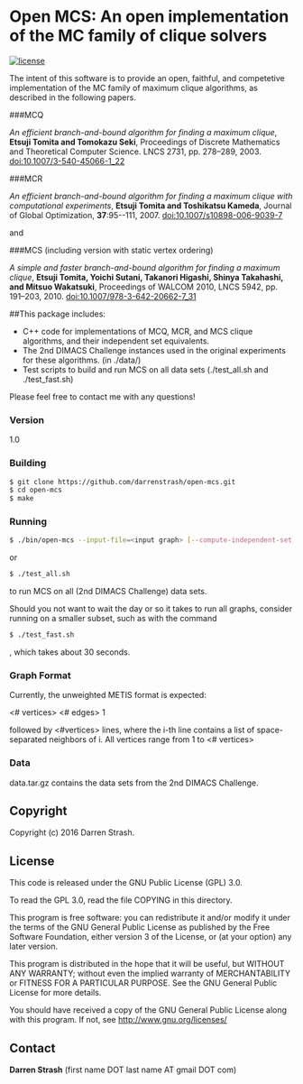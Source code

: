 # **Open MCS**: An open implementation of the MC family of clique solvers 

[![license](https://img.shields.io/badge/license-GPL%20v3.0-blue.svg)](http://www.gnu.org/licenses/)

The intent of this software is to provide an open, faithful, and competetive implementation of the
MC family of maximum clique algorithms, as described in the following papers.

###MCQ

*An efficient branch-and-bound algorithm for finding a maximum clique*,
**Etsuji Tomita and Tomokazu Seki**,
Proceedings of Discrete Mathematics and Theoretical Computer Science. LNCS 2731, pp. 278–289, 2003.
[doi:10.1007/3-540-45066-1_22](https://doi.org/10.1007/3-540-45066-1_22)

###MCR

*An efficient branch-and-bound algorithm for finding a maximum clique with computational experiments*,
**Etsuji Tomita and Toshikatsu Kameda**,
Journal of Global Optimization, **37**:95--111, 2007.
[doi:10.1007/s10898-006-9039-7](https://doi.org/10.1007/s10898-006-9039-7)

and

###MCS (including version with static vertex ordering)

*A simple and faster branch-and-bound algorithm for finding a maximum clique*,
**Etsuji Tomita, Yoichi Sutani, Takanori Higashi, Shinya Takahashi, and Mitsuo Wakatsuki**,
Proceedings of WALCOM 2010, LNCS 5942, pp. 191–203, 2010.
[doi:10.1007/978-3-642-20662-7_31](https://doi.org/10.1007/978-3-642-20662-7_31)

##This package includes:

 - C++ code for implementations of MCQ, MCR, and MCS clique algorithms, and their independent set equivalents.
 - The 2nd DIMACS Challenge instances used in the original experiments for these algorithms. (in ./data/)
 - Test scripts to build and run MCS on all data sets (./test_all.sh and ./test_fast.sh)

Please feel free to contact me with any questions!

### Version
1.0

### Building

```sh
$ git clone https://github.com/darrenstrash/open-mcs.git
$ cd open-mcs
$ make
```

### Running
```sh
$ ./bin/open-mcs --input-file=<input graph> [--compute-independent-set] --algorithm=<mcq|mcr|static-order-mcs|mcs>
```

or

```sh
$ ./test_all.sh
```

to run MCS on all (2nd DIMACS Challenge) data sets.

Should you not want to wait the day or so it takes to run all graphs, consider running
on a smaller subset, such as with the command

```sh
$ ./test_fast.sh
```

, which takes about 30 seconds.

### Graph Format

Currently, the unweighted METIS format is expected:

<# vertices> <# edges> 1

followed by <#vertices> lines, where the i-th line contains 
a list of space-separated neighbors of i. All vertices range from 1 to <# vertices>


### Data

data.tar.gz contains the data sets from the 2nd DIMACS Challenge.

Copyright
----

Copyright (c) 2016 Darren Strash.

License
----

This code is released under the GNU Public License (GPL) 3.0.

To read the GPL 3.0, read the file COPYING in this directory.

This program is free software: you can redistribute it and/or modify
it under the terms of the GNU General Public License as published by
the Free Software Foundation, either version 3 of the License, or
(at your option) any later version.

This program is distributed in the hope that it will be useful,
but WITHOUT ANY WARRANTY; without even the implied warranty of
MERCHANTABILITY or FITNESS FOR A PARTICULAR PURPOSE.  See the
GNU General Public License for more details.

You should have received a copy of the GNU General Public License
along with this program.  If not, see <http://www.gnu.org/licenses/>

Contact
----

**Darren Strash** (first name DOT last name AT gmail DOT com)
